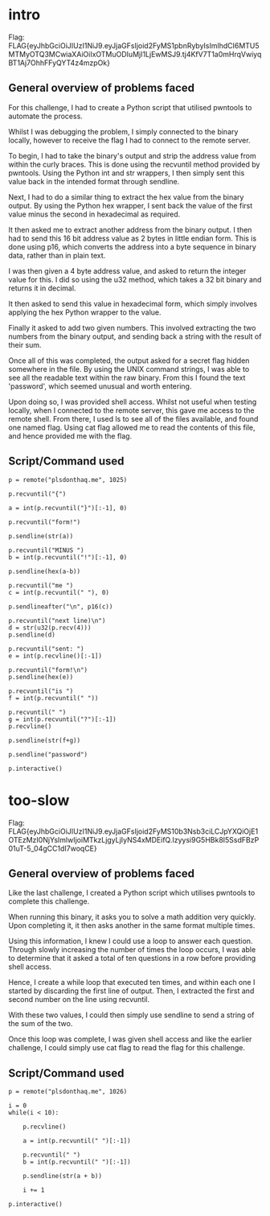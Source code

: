 intro
===========================
Flag: FLAG{eyJhbGciOiJIUzI1NiJ9.eyJjaGFsIjoid2FyMS1pbnRybyIsImlhdCI6MTU5MTMyOTQ3MCwiaXAiOiIxOTMuODIuMjI1LjEwMSJ9.tj4KfV7T1a0mHrqVwiyqBT1Aj7OhhFFyQYT4z4mzpOk}

General overview of problems faced
-------------------------------------
For this challenge, I had to create a Python script that utilised pwntools to automate the process.

Whilst I was debugging the problem, I simply connected to the binary locally, however to receive the flag I had to connect to the remote server.

To begin, I had to take the binary's output and strip the address value from within the curly braces. This is done using the recvuntil method provided by pwntools. Using the Python int and str wrappers, I then simply sent this value back in the intended format through sendline.

Next, I had to do a similar thing to extract the hex value from the binary output. By using the Python hex wrapper, I sent back the value of the first value minus the second in hexadecimal as required.

It then asked me to extract another address from the binary output. I then had to send this 16 bit address value as 2 bytes in little endian form. This is done using p16, which converts the address into a byte sequence in binary data, rather than in plain text.

I was then given a 4 byte address value, and asked to return the integer value for this. I did so using the u32 method, which takes a 32 bit binary and returns it in decimal.

It then asked to send this value in hexadecimal form, which simply involves applying the hex Python wrapper to the value.

Finally it asked to add two given numbers. This involved extracting the two numbers from the binary output, and sending back a string with the result of their sum.

Once all of this was completed, the output asked for a secret flag hidden somewhere in the file. By using the UNIX command strings, I was able to see all the readable text within the raw binary. From this I found the text 'password', which seemed unusual and worth entering.

Upon doing so, I was provided shell access. Whilst not useful when testing locally, when I connected to the remote server, this gave me access to the remote shell. From there, I used ls to see all of the files available, and found one named flag. Using cat flag allowed me to read the contents of this file, and hence provided me with the flag.

Script/Command used
------------------
```
p = remote("plsdonthaq.me", 1025)

p.recvuntil("{")

a = int(p.recvuntil("}")[:-1], 0)

p.recvuntil("form!")

p.sendline(str(a))

p.recvuntil("MINUS ")
b = int(p.recvuntil("!")[:-1], 0)

p.sendline(hex(a-b))

p.recvuntil("me ")
c = int(p.recvuntil(" "), 0)

p.sendlineafter("\n", p16(c))

p.recvuntil("next line)\n")
d = str(u32(p.recv(4)))
p.sendline(d)

p.recvuntil("sent: ")
e = int(p.recvline()[:-1])

p.recvuntil("form!\n")
p.sendline(hex(e))

p.recvuntil("is ")
f = int(p.recvuntil(" "))

p.recvuntil(" ")
g = int(p.recvuntil("?")[:-1])
p.recvline()

p.sendline(str(f+g))

p.sendline("password")

p.interactive()
```

too-slow
=============
Flag: FLAG{eyJhbGciOiJIUzI1NiJ9.eyJjaGFsIjoid2FyMS10b3Nsb3ciLCJpYXQiOjE1OTEzMzI0NjYsImlwIjoiMTkzLjgyLjIyNS4xMDEifQ.Izyysi9G5HBk8I5SsdFBzP01uT-5_04gCC1dI7woqCE}

General overview of problems faced
-------------------------------------
Like the last challenge, I created a Python script which utilises pwntools to complete this challenge.

When running this binary, it asks you to solve a math addition very quickly. Upon completing it, it then asks another in the same format multiple times.

Using this information, I knew I could use a loop to answer each question. Through slowly increasing the number of times the loop occurs, I was able to determine that it asked a total of ten questions in a row before providing shell access.

Hence, I create a while loop that executed ten times, and within each one I started by discarding the first line of output. Then, I extracted the first and second number on the line using recvuntil.

With these two values, I could then simply use sendline to send a string of the sum of the two.

Once this loop was complete, I was given shell access and like the earlier challenge, I could simply use cat flag to read the flag for this challenge.

Script/Command used
------------------
```
p = remote("plsdonthaq.me", 1026)

i = 0
while(i < 10):

    p.recvline()

    a = int(p.recvuntil(" ")[:-1])

    p.recvuntil(" ")
    b = int(p.recvuntil(" ")[:-1])

    p.sendline(str(a + b))

    i += 1

p.interactive()
```
